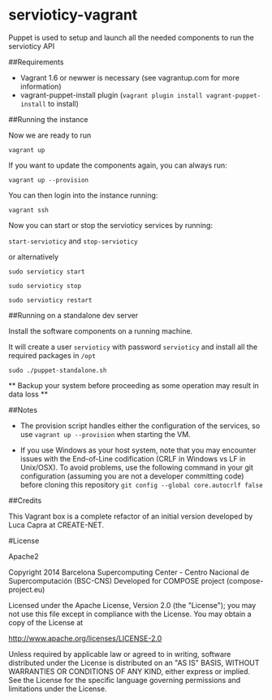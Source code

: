 servioticy-vagrant
==================

Puppet is used to setup and launch all the needed components to run the servioticy API


##Requirements
* Vagrant 1.6 or newwer is necessary (see vagrantup.com for more information)
* vagrant-puppet-install plugin (`vagrant plugin install vagrant-puppet-install` to install)

##Running  the instance

Now we are ready to run

`vagrant up`

If you want to update the components again, you can always run:

`vagrant up --provision`


You can then login into the instance running:

`vagrant ssh`

Now you can start or stop the servioticy services by running:

`start-servioticy` and `stop-servioticy`

or alternatively

`sudo servioticy start`

`sudo servioticy stop`

`sudo servioticy restart`


##Running on a standalone dev server

Install the software components on a running machine.

It will create a user `servioticy` with password `servioticy` and install all the required packages in `/opt`

`sudo ./puppet-standalone.sh`

** Backup your system before proceeding as some operation may result in data loss **

##Notes

- The provision script handles either the configuration of the services, so use
`vagrant up --provision` when starting the VM.

- If you use Windows as your host system, note that you may encounter issues with the End-of-Line codification (CRLF in Windows vs LF in Unix/OSX). To avoid problems, use the following command in your git configuration (assuming you are not a developer committing code) before cloning this repository
`git config --global core.autocrlf false`


##Credits

This Vagrant box is a complete refactor of an initial version developed by Luca Capra at CREATE-NET.

#License

Apache2

Copyright 2014 Barcelona Supercomputing Center - Centro Nacional de Supercomputación (BSC-CNS)
Developed for COMPOSE project (compose-project.eu)

Licensed under the Apache License, Version 2.0 (the "License");
you may not use this file except in compliance with the License.
You may obtain a copy of the License at

http://www.apache.org/licenses/LICENSE-2.0

Unless required by applicable law or agreed to in writing, software
distributed under the License is distributed on an "AS IS" BASIS,
WITHOUT WARRANTIES OR CONDITIONS OF ANY KIND, either express or implied.
See the License for the specific language governing permissions and
limitations under the License.
